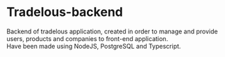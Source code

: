 # Tradelous-backend
Backend of tradelous application, created in order to manage and provide users, products and companies to front-end application.<br/>
Have been made using NodeJS, PostgreSQL and Typescript.
